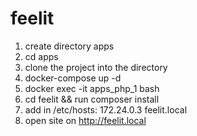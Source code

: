 # feelit
1. create directory apps
2. cd apps
3. clone the project into the directory
4. docker-compose up -d
5. docker exec -it apps_php_1 bash
6. cd feelit && run composer install
7. add in /etc/hosts: 172.24.0.3 feelit.local
8. open site on http://feelit.local

